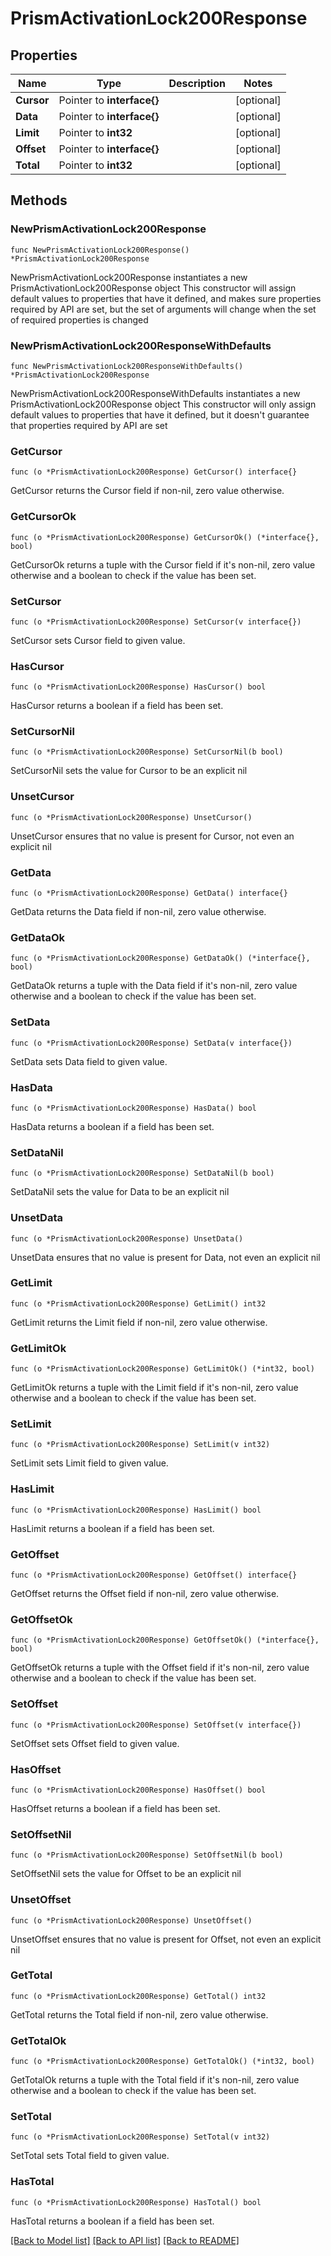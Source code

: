 # PrismActivationLock200Response

## Properties

Name | Type | Description | Notes
------------ | ------------- | ------------- | -------------
**Cursor** | Pointer to **interface{}** |  | [optional] 
**Data** | Pointer to **interface{}** |  | [optional] 
**Limit** | Pointer to **int32** |  | [optional] 
**Offset** | Pointer to **interface{}** |  | [optional] 
**Total** | Pointer to **int32** |  | [optional] 

## Methods

### NewPrismActivationLock200Response

`func NewPrismActivationLock200Response() *PrismActivationLock200Response`

NewPrismActivationLock200Response instantiates a new PrismActivationLock200Response object
This constructor will assign default values to properties that have it defined,
and makes sure properties required by API are set, but the set of arguments
will change when the set of required properties is changed

### NewPrismActivationLock200ResponseWithDefaults

`func NewPrismActivationLock200ResponseWithDefaults() *PrismActivationLock200Response`

NewPrismActivationLock200ResponseWithDefaults instantiates a new PrismActivationLock200Response object
This constructor will only assign default values to properties that have it defined,
but it doesn't guarantee that properties required by API are set

### GetCursor

`func (o *PrismActivationLock200Response) GetCursor() interface{}`

GetCursor returns the Cursor field if non-nil, zero value otherwise.

### GetCursorOk

`func (o *PrismActivationLock200Response) GetCursorOk() (*interface{}, bool)`

GetCursorOk returns a tuple with the Cursor field if it's non-nil, zero value otherwise
and a boolean to check if the value has been set.

### SetCursor

`func (o *PrismActivationLock200Response) SetCursor(v interface{})`

SetCursor sets Cursor field to given value.

### HasCursor

`func (o *PrismActivationLock200Response) HasCursor() bool`

HasCursor returns a boolean if a field has been set.

### SetCursorNil

`func (o *PrismActivationLock200Response) SetCursorNil(b bool)`

 SetCursorNil sets the value for Cursor to be an explicit nil

### UnsetCursor
`func (o *PrismActivationLock200Response) UnsetCursor()`

UnsetCursor ensures that no value is present for Cursor, not even an explicit nil
### GetData

`func (o *PrismActivationLock200Response) GetData() interface{}`

GetData returns the Data field if non-nil, zero value otherwise.

### GetDataOk

`func (o *PrismActivationLock200Response) GetDataOk() (*interface{}, bool)`

GetDataOk returns a tuple with the Data field if it's non-nil, zero value otherwise
and a boolean to check if the value has been set.

### SetData

`func (o *PrismActivationLock200Response) SetData(v interface{})`

SetData sets Data field to given value.

### HasData

`func (o *PrismActivationLock200Response) HasData() bool`

HasData returns a boolean if a field has been set.

### SetDataNil

`func (o *PrismActivationLock200Response) SetDataNil(b bool)`

 SetDataNil sets the value for Data to be an explicit nil

### UnsetData
`func (o *PrismActivationLock200Response) UnsetData()`

UnsetData ensures that no value is present for Data, not even an explicit nil
### GetLimit

`func (o *PrismActivationLock200Response) GetLimit() int32`

GetLimit returns the Limit field if non-nil, zero value otherwise.

### GetLimitOk

`func (o *PrismActivationLock200Response) GetLimitOk() (*int32, bool)`

GetLimitOk returns a tuple with the Limit field if it's non-nil, zero value otherwise
and a boolean to check if the value has been set.

### SetLimit

`func (o *PrismActivationLock200Response) SetLimit(v int32)`

SetLimit sets Limit field to given value.

### HasLimit

`func (o *PrismActivationLock200Response) HasLimit() bool`

HasLimit returns a boolean if a field has been set.

### GetOffset

`func (o *PrismActivationLock200Response) GetOffset() interface{}`

GetOffset returns the Offset field if non-nil, zero value otherwise.

### GetOffsetOk

`func (o *PrismActivationLock200Response) GetOffsetOk() (*interface{}, bool)`

GetOffsetOk returns a tuple with the Offset field if it's non-nil, zero value otherwise
and a boolean to check if the value has been set.

### SetOffset

`func (o *PrismActivationLock200Response) SetOffset(v interface{})`

SetOffset sets Offset field to given value.

### HasOffset

`func (o *PrismActivationLock200Response) HasOffset() bool`

HasOffset returns a boolean if a field has been set.

### SetOffsetNil

`func (o *PrismActivationLock200Response) SetOffsetNil(b bool)`

 SetOffsetNil sets the value for Offset to be an explicit nil

### UnsetOffset
`func (o *PrismActivationLock200Response) UnsetOffset()`

UnsetOffset ensures that no value is present for Offset, not even an explicit nil
### GetTotal

`func (o *PrismActivationLock200Response) GetTotal() int32`

GetTotal returns the Total field if non-nil, zero value otherwise.

### GetTotalOk

`func (o *PrismActivationLock200Response) GetTotalOk() (*int32, bool)`

GetTotalOk returns a tuple with the Total field if it's non-nil, zero value otherwise
and a boolean to check if the value has been set.

### SetTotal

`func (o *PrismActivationLock200Response) SetTotal(v int32)`

SetTotal sets Total field to given value.

### HasTotal

`func (o *PrismActivationLock200Response) HasTotal() bool`

HasTotal returns a boolean if a field has been set.


[[Back to Model list]](../README.md#documentation-for-models) [[Back to API list]](../README.md#documentation-for-api-endpoints) [[Back to README]](../README.md)


